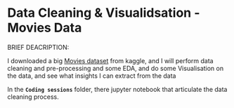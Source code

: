 # Data Cleaning & Visualidsation - Movies Data

BRIEF DEACRIPTION:

I downloaded a big [Movies dataset](/DataSet/README.md) from kaggle, and I will perform data cleaning and pre-processing and some EDA, and do some Visualisation on the data, and see what insights I can extract from the data

In the **`Coding sessions`** folder, there jupyter notebook that articulate the data cleaning process.
